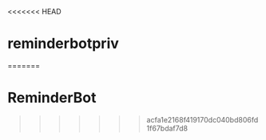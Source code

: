<<<<<<< HEAD
# reminderbotpriv
=======
# ReminderBot
>>>>>>> acfa1e2168f419170dc040bd806fd1f67bdaf7d8

